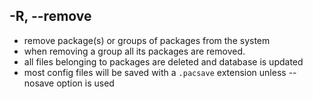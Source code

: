 ## -R, --remove
- remove package(s) or groups of packages from the system
- when removing a group all its packages are removed.
- all files belonging to packages are deleted and database is updated
- most config files will be saved with a `.pacsave` extension unless --nosave option is used
